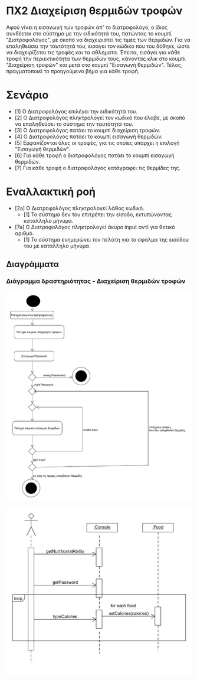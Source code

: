 # ΠΧ2 Διαχείριση θερμιδών τροφών
Αφού γίνει η εισαγωγή των τροφών απ' το διατροφολόγο, ο ίδιος συνδέεται στο σύστημα με την ειδικότητά του, πατώντας το κουμπί "Διατροφολόγος", με σκοπό να διαχειριστεί τις τιμές των θερμιδών. Για να επαληθεύσει την ταυτότητά του, εισάγει τον κώδικο που του δόθηκε, ώστε να διαχειρίζεται τις τροφές και τα αθληματα. Έπειτα, εισάγει για κάθε τροφή την περιεκτικότητα των θερμιδών τους, κάνοντας κλικ στο κουμπι "Διαχείριση τροφών" και μετά στο κουμπί "Εισαγωγή θερμιδών". Τέλος, πραγματοποιεί το προηγούμενο βήμα για κάθε τροφή.

# Σενάριο
* [1] Ο Διατροφολόγος επιλέγει την ειδικότητά του.
* [2] Ο Διατροφολόγος πληκτρολογεί τον κωδικό που έλαβε, με σκοπό να επαληθεύσει το σύστημα την ταυτότητά του.
* [3] Ο Διατροφολόγος πατάει το κουμπί διαχείριση τροφών.
* [4] O Διατροφολόγος πατάει το κουμπί εισαγωγή θερμιδών.
* [5] Εμφανίζονται όλες οι τροφές, για τις οποίες υπάρχει η επιλογή "Εισαγωγή θερμιδών".
* [6] Για κάθε τροφή ο διατροφολόγος πατάει το κουμπί εισαγωγή θερμιδών.
* [7] Για κάθε τροφή ο διατροφολόγος κατάγραφει τις θερμίδες της.

# Εναλλακτική ροή
* [2a] O Διατροφολόγος πληκτρολογεί λάθος κωδικό.
  * [1] Το σύστημα δεν του επιτρέπει την είσοδο, εκτυπώνοντας κατάλληλο μήνυμα.
* [7a] O Διατροφολόγος πληκτρολογεί άκυρο input αντί για θετικό αριθμό.
  * [1] To σύστημα ενημερώνει τον πελάτη για το σφάλμα της εισόδου του με κατάλληλο μήνυμα.
  
## Διαγράμματα
  
### Διάγραμμα δραστηριότητας - Διαχείριση θερμιδών τροφών
![Διάγραμμα δραστηριότητα - Άνοιγμα Λογαριασμού](Diagrams/activity-calories-food-administration.jpg)


![Διάγραμμα δραστηριότητα - Άνοιγμα Λογαριασμού](Diagrams/sequence-calories-food-administration.jpg)
